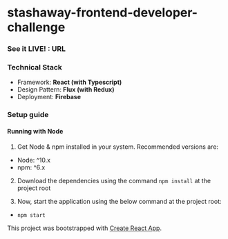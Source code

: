 # stashaway-frontend-developer-challenge

### See it LIVE! : URL

### Technical Stack

- Framework: **React (with Typescript)**
- Design Pattern: **Flux (with Redux)**
- Deployment: **Firebase**

### Setup guide

#### Running with Node

1. Get Node & npm installed in your system. Recommended versions are:

- Node: ^10.x
- npm: ^6.x

2. Download the dependencies using the command `npm install` at the project root

3. Now, start the application using the below command at the project root:

- `npm start`



This project was bootstrapped with [Create React App](https://github.com/facebook/create-react-app).

